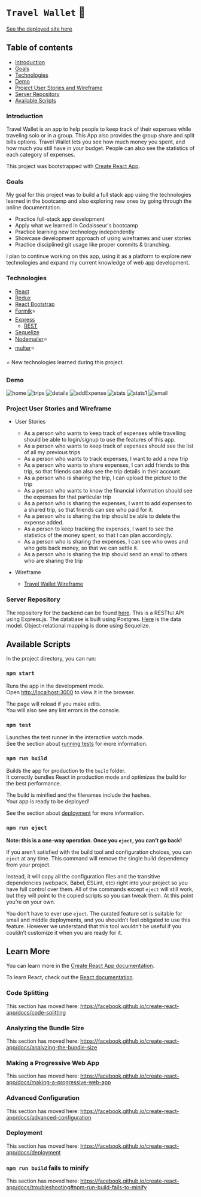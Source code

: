 # `Travel Wallet` 💸

[See the deployed site here](https://wizardly-poincare-fafda8.netlify.app/)

## Table of contents

- [Introduction](#introduction)
- [Goals](#goals)
- [Technologies](#technologies)
- [Demo](#demo)
- [Project User Stories and Wireframe](#project-user-stories-and-wireframe)
- [Server Repository](#server-repository)
- [Available Scripts](#available-scripts)

### Introduction

Travel Wallet is an app to help people to keep track of their expenses while traveling solo or in a group. This App also provides the group share and split bills options. Travel Wallet lets you see how much money you spent, and how much you still have in your budget. People can also see the statistics of each category of expenses.

This project was bootstrapped with [Create React App](https://github.com/facebook/create-react-app).

### Goals

My goal for this project was to build a full stack app using the technologies learned in the bootcamp and also exploring new ones by going through the online documentation.

- Practice full-stack app development
- Apply what we learned in Codaisseur's bootcamp
- Practice learning new technology independently
- Showcase development approach of using wireframes and user stories
- Practice disciplined git usage like proper commits & branching.

I plan to continue working on this app, using it as a platform to explore new technologies and expand my current knowledge of web app development.

### Technologies

- [React](https://github.com/sowjanyam27/travel-wallet-client/blob/development/src/App.js)
- [Redux](https://github.com/sowjanyam27/travel-wallet-client/tree/development/src/store)
- [React Bootstrap](https://react-bootstrap.github.io/getting-started/introduction/)
- [Formik](https://github.com/sowjanyam27/travel-wallet-client/blob/development/src/pages/AddExpense/AddExpense.js)⭐️
- [Express](https://github.com/sowjanyam27/travel-wallet-server/blob/development/index.js)
  - [REST](https://github.com/sowjanyam27/travel-wallet-server/blob/development/routers/trip.js)
- [Sequelize](https://github.com/sowjanyam27/travel-wallet-server/blob/development/models/trip.js)
- [Nodemailer](https://github.com/sowjanyam27/travel-wallet-server/blob/development/routers/email.js)⭐️
- [multer](https://github.com/sowjanyam27/travel-wallet-server/blob/development/routers/trip.js)⭐️

⭐️ New technologies learned during this project.

### Demo

![home](https://user-images.githubusercontent.com/56592518/86966781-03a41300-c16a-11ea-99be-dca49df9a561.png)
![trips](https://user-images.githubusercontent.com/56592518/86966906-27675900-c16a-11ea-9d10-996cab26d555.png)
![details](https://user-images.githubusercontent.com/56592518/86967422-e6237900-c16a-11ea-8a85-bf8ebf38eddc.png)
![addExpense](https://user-images.githubusercontent.com/56592518/86967004-4d8cf900-c16a-11ea-8595-c5dc8b14b396.png)
![stats](https://user-images.githubusercontent.com/56592518/87040212-ab642400-c1f0-11ea-90c1-73df1c5cc705.png)
![stats1](https://user-images.githubusercontent.com/56592518/87040276-c171e480-c1f0-11ea-988f-499d09f82f5a.png)
![email](https://user-images.githubusercontent.com/56592518/87040668-583ea100-c1f1-11ea-8e88-685eeb22c6f2.png)

### Project User Stories and Wireframe

- User Stories

  - As a person who wants to keep track of expenses while travelling should be able to login/signup to use the features of this app.
  - As a person who wants to keep track of expenses should see the list of all my previous trips
  - As a person who wants to track expenses, I want to add a new trip
  - As a person who wants to share expenses, I can add friends to this trip, so that friends can also see the trip details in their account.
  - As a person who is sharing the trip, I can upload the picture to the trip
  - As a person who wants to know the financial information should see the expenses for that particular trip
  - As a person who is sharing the expenses, I want to add expenses to a shared trip, so that friends can see who paid for it.
  - As a person who is sharing the trip should be able to delete the expense added.
  - As a person to keep tracking the expenses, I want to see the statistics of the money spent, so that I can plan accordingly.
  - As a person who is sharing the expenses, I can see who owes and who gets back money, so that we can settle it.
  - As a person who is sharing the trip should send an email to others who are sharing the trip

- Wireframe
  - [Travel Wallet Wireframe](https://wireframepro.mockflow.com/view/M23e7fb5dfa23af0b0d580c1f87e33e321593268948906)

### Server Repository

The repository for the backend can be found [here](https://github.com/sowjanyam27/travel-wallet-server). This is a RESTful API using Express.js. The database is built using Postgres. [Here](https://app.lucidchart.com/invitations/accept/3378942f-0f45-460a-a368-dd1c76b04b05) is the data model. Object-relational mapping is done using Sequelize.

## Available Scripts

In the project directory, you can run:

### `npm start`

Runs the app in the development mode.<br />
Open [http://localhost:3000](http://localhost:3000) to view it in the browser.

The page will reload if you make edits.<br />
You will also see any lint errors in the console.

### `npm test`

Launches the test runner in the interactive watch mode.<br />
See the section about [running tests](https://facebook.github.io/create-react-app/docs/running-tests) for more information.

### `npm run build`

Builds the app for production to the `build` folder.<br />
It correctly bundles React in production mode and optimizes the build for the best performance.

The build is minified and the filenames include the hashes.<br />
Your app is ready to be deployed!

See the section about [deployment](https://facebook.github.io/create-react-app/docs/deployment) for more information.

### `npm run eject`

**Note: this is a one-way operation. Once you `eject`, you can’t go back!**

If you aren’t satisfied with the build tool and configuration choices, you can `eject` at any time. This command will remove the single build dependency from your project.

Instead, it will copy all the configuration files and the transitive dependencies (webpack, Babel, ESLint, etc) right into your project so you have full control over them. All of the commands except `eject` will still work, but they will point to the copied scripts so you can tweak them. At this point you’re on your own.

You don’t have to ever use `eject`. The curated feature set is suitable for small and middle deployments, and you shouldn’t feel obligated to use this feature. However we understand that this tool wouldn’t be useful if you couldn’t customize it when you are ready for it.

## Learn More

You can learn more in the [Create React App documentation](https://facebook.github.io/create-react-app/docs/getting-started).

To learn React, check out the [React documentation](https://reactjs.org/).

### Code Splitting

This section has moved here: https://facebook.github.io/create-react-app/docs/code-splitting

### Analyzing the Bundle Size

This section has moved here: https://facebook.github.io/create-react-app/docs/analyzing-the-bundle-size

### Making a Progressive Web App

This section has moved here: https://facebook.github.io/create-react-app/docs/making-a-progressive-web-app

### Advanced Configuration

This section has moved here: https://facebook.github.io/create-react-app/docs/advanced-configuration

### Deployment

This section has moved here: https://facebook.github.io/create-react-app/docs/deployment

### `npm run build` fails to minify

This section has moved here: https://facebook.github.io/create-react-app/docs/troubleshooting#npm-run-build-fails-to-minify
